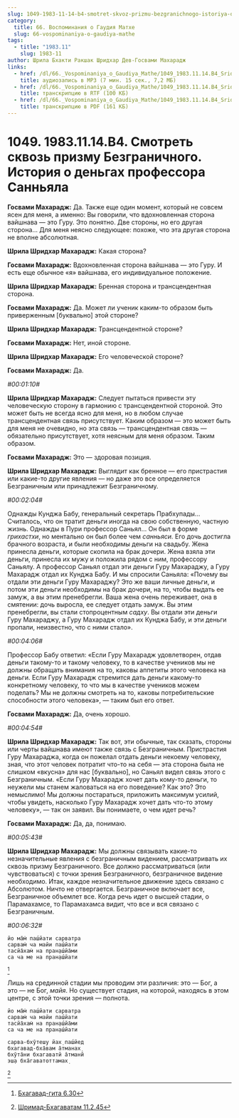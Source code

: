 ```yaml
---
slug: 1049-1983-11-14-b4-smotret-skvoz-prizmu-bezgranichnogo-istoriya-o-dengah-professora-sannyala
category:
  title: 66. Воспоминания о Гаудия Матхе
  slug: 66-vospominaniya-o-gaudiya-mathe
tags:
  - title: "1983.11"
    slug: 1983-11
author: Шрила Бхакти Ракшак Шридхар Дев-Госвами Махарадж
links:
  - href: /dl/66._Vospominaniya_o_Gaudiya_Mathe/1049_1983.11.14.B4_SridharMj_Smotret_skvoz_prizmu_Bezgranichnogo_Istorija_o_dengah_professora_Sannjala.mp3
    title: аудиозапись в MP3 (7 мин. 15 сек., 7,2 МБ)
  - href: /dl/66._Vospominaniya_o_Gaudiya_Mathe/1049_1983.11.14.B4_SridharMj_Smotret_skvoz_prizmu_Bezgranichnogo_Istorija_o_dengah_professora_Sannjala.rtf
    title: транскрипцию в RTF (100 КБ)
  - href: /dl/66._Vospominaniya_o_Gaudiya_Mathe/1049_1983.11.14.B4_SridharMj_Smotret_skvoz_prizmu_Bezgranichnogo_Istorija_o_dengah_professora_Sannjala.pdf
    title: транскрипцию в PDF (161 КБ)
---
```


# 1049. 1983.11.14.B4. Смотреть сквозь призму Безграничного. История о деньгах профессора Санньяла

**Госвами Махарадж:** Да. Также еще один момент, который не совсем ясен для меня, а именно: Вы говорили, что вдохновленная сторона вайшнава — это Гуру. Это понятно. Две стороны, но его другая сторона… Для меня неясно следующее: похоже, что эта другая сторона не вполне абсолютная.

**Шрила Шридхар Махарадж:** Какая сторона?

**Госвами Махарадж:** Вдохновленная сторона вайшнава — это Гуру. И есть еще обычное «я» вайшнава, его индивидуальное положение.

**Шрила Шридхар Махарадж:** Бренная сторона и трансцендентная сторона.

**Госвами Махарадж:** Да. Может ли ученик каким-то образом быть приверженным [буквально] этой стороне?

**Шрила Шридхар Махарадж:** Трансцендентной стороне?

**Госвами Махарадж:** Нет, иной стороне.

**Шрила Шридхар Махарадж:** Его человеческой стороне?

**Госвами Махарадж:** Да.

*#00:01:10#*

**Шрила Шридхар Махарадж:** Следует пытаться привести эту человеческую сторону в гармонию с трансцендентной стороной. Это может быть не всегда ясно для меня, но в любом случае трансцендентная связь присутствует. Каким образом — это может быть для меня не очевидно, но эта связь — трансцендентная связь — обязательно присутствует, хотя неясным для меня образом. Таким образом.

**Госвами Махарадж:** Это — здоровая позиция.

**Шрила Шридхар Махарадж:** Выглядит как бренное — его пристрастия или какие-то другие явления — но даже это все определяется Безграничным или принадлежит Безграничному.

*#00:02:04#*

Однажды Кунджа Бабу, генеральный секретарь Прабхупады… Считалось, что он тратит деньги иногда на свою собственную, частную жизнь. Однажды в Пури профессор Саньял… Он был в форме *грихастхи*, но ментально он был более чем *санньяси.* Его дочь достигла брачного возраста, и были необходимы деньги на свадьбу. Жена принесла деньги, которые скопила на брак дочери. Жена взяла эти деньги, принесла их мужу и положила рядом с ним, профессору Саньялу. А профессор Саньял отдал эти деньги Гуру Махараджу, а Гуру Махарадж отдал их Кунджа Бабу. И мы спросили Саньяла: «Почему вы отдали эти деньги Гуру Махараджу? Это же ваши личные деньги, и потом эти деньги необходимы на брак дочери, на то, чтобы выдать ее замуж, а вы этим пренебрегли. Ваша жена очень переживает, она в смятении: дочь выросла, ее следует отдать замуж. Вы этим пренебрегли, вы стали стопроцентным *садху*. Вы отдали эти деньги Гуру Махараджу, а Гуру Махарадж отдал их Кунджа Бабу, и эти деньги пропали, неизвестно, что с ними стало».

*#00:04:06#*

Профессор Бабу ответил: «Если Гуру Махарадж удовлетворен, отдав деньги такому-то и такому человеку, то в качестве учеников мы не должны обращать внимания на то, каковы аппетиты этого человека на деньги. Если Гуру Махарадж стремится дать деньги какому-то конкретному человеку, то что мы в качестве учеников можем поделать? Мы не должны смотреть на то, каковы потребительские способности этого человека», — таким был его ответ.

**Госвами Махарадж:** Да, очень хорошо.

*#00:04:54#*

**Шрила Шридхар Махарадж:** Так вот, эти обычные, так сказать, стороны или черты вайшнава имеют также связь с Безграничным. Пристрастия Гуру Махараджа, когда он пожелал отдать деньги некоему человеку, зная, что этот человек потратит что-то на себя — эта сторона была не слишком «вкусна» для нас [буквально], но Саньял видел связь этого с Безграничным. «Если Гуру Махарадж хочет дать кому-то деньги, то неужели мы станем жаловаться на его поведение? Как это? Это немыслимо! Мы должны постараться, приложить максимум усилий, чтобы увидеть, насколько Гуру Махарадж хочет дать что-то этому человеку», — так он заявил. Вы понимаете, о чем идет речь?

**Госвами Махарадж:** Да, да, понимаю.

*#00:05:43#*

**Шрила Шридхар Махарадж:** Мы должны связывать какие-то незначительные явления с безграничным видением, рассматривать их сквозь призму Безграничного. Все должно рассматриваться (или чувствоваться) с точки зрения Безграничного, безграничное видение необходимо. Итак, каждое незначительное движение здесь связано с Абсолютом. Ничто не отвергается. Безграничное включает все, Безграничное объемлет все. Когда речь идет о высшей стадии, о Парамахамсе, то Парамахамса видит, что все и вся связано с Безграничным.

*#00:06:32#*

    йо ма̄м̇ паш́йати сарватра
    сарвам̇ ча майи паш́йати
    тасйа̄хам̇ на пран̣аш́йа̄ми
    са ча ме на пран̣аш́йати
[^_ftn1]

Лишь на срединной стадии мы проводим эти различия: это — Бог, а это — не Бог, *майя*. Но существует стадия, на которой, находясь в этом центре, с этой точки зрения — полнота.

    йо ма̄м̇ паш́йати сарватра
    сарвам̇ ча майи паш́йати
    тасйа̄хам̇ на пран̣аш́йа̄ми
    са ча ме на пран̣аш́йати

    сарва-бхӯтеш̣у йах̣ паш́йед
    бхагавад-бха̄вам а̄тманах̣
    бхӯта̄ни бхагаватй а̄тманй
    эш̣а бха̄гаватоттамах̣
[^_ftn2]



[^_ftn1]: [Бхагавад-гита 6.30](../notes/bhagavad-gita/bhagavad-gita-6-30.md)

[^_ftn2]: [Шримад-Бхагаватам 11.2.45](../notes/shrimad-bhagavatam/shrimad-bhagavatam-11-2-45.md)
